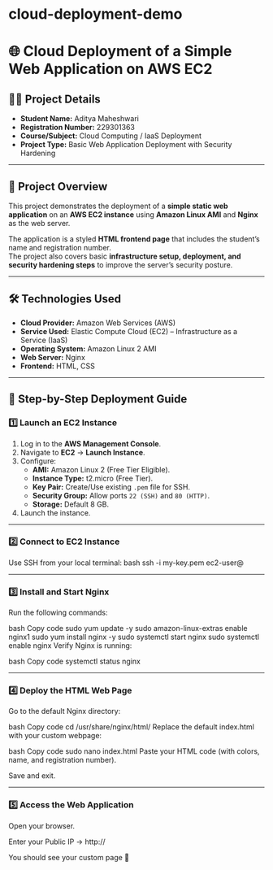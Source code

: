 # cloud-deployment-demo
# 🌐 Cloud Deployment of a Simple Web Application on AWS EC2

## 👨‍🎓 Project Details
- **Student Name:** Aditya Maheshwari  
- **Registration Number:** 229301363  
- **Course/Subject:** Cloud Computing / IaaS Deployment  
- **Project Type:** Basic Web Application Deployment with Security Hardening  

---

## 📌 Project Overview
This project demonstrates the deployment of a **simple static web application** on an **AWS EC2 instance** using **Amazon Linux AMI** and **Nginx** as the web server.  

The application is a styled **HTML frontend page** that includes the student’s name and registration number.  
The project also covers basic **infrastructure setup, deployment, and security hardening steps** to improve the server’s security posture.  

---

## 🛠️ Technologies Used
- **Cloud Provider:** Amazon Web Services (AWS)  
- **Service Used:** Elastic Compute Cloud (EC2) – Infrastructure as a Service (IaaS)  
- **Operating System:** Amazon Linux 2 AMI  
- **Web Server:** Nginx  
- **Frontend:** HTML, CSS  

---

## 🚀 Step-by-Step Deployment Guide

### 1️⃣ Launch an EC2 Instance
1. Log in to the **AWS Management Console**.  
2. Navigate to **EC2** → **Launch Instance**.  
3. Configure:
   - **AMI:** Amazon Linux 2 (Free Tier Eligible).  
   - **Instance Type:** t2.micro (Free Tier).  
   - **Key Pair:** Create/Use existing `.pem` file for SSH.  
   - **Security Group:** Allow ports `22 (SSH)` and `80 (HTTP)`.  
   - **Storage:** Default 8 GB.  
4. Launch the instance.  

---

### 2️⃣ Connect to EC2 Instance
Use SSH from your local terminal:
   bash
ssh -i my-key.pem ec2-user@<your-public-ip>

---

### 3️⃣ Install and Start Nginx
Run the following commands:

bash
Copy code
sudo yum update -y
sudo amazon-linux-extras enable nginx1
sudo yum install nginx -y
sudo systemctl start nginx
sudo systemctl enable nginx
Verify Nginx is running:

bash
Copy code
systemctl status nginx

---

### 4️⃣ Deploy the HTML Web Page
Go to the default Nginx directory:

bash
Copy code
cd /usr/share/nginx/html/
Replace the default index.html with your custom webpage:

bash
Copy code
sudo nano index.html
Paste your HTML code (with colors, name, and registration number).

Save and exit.

---

### 5️⃣ Access the Web Application
Open your browser.

Enter your Public IP → http://<your-ec2-ip>

You should see your custom page 🎉
